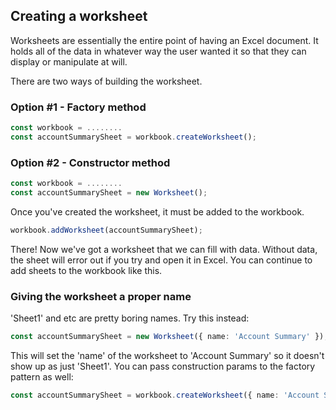 ## Creating a worksheet

Worksheets are essentially the entire point of having an Excel document. It holds all of the data in whatever way the user wanted it so that they can display or manipulate at will.

There are two ways of building the worksheet.

### Option #1 - Factory method

```ts
const workbook = ........
const accountSummarySheet = workbook.createWorksheet();
```

### Option #2 - Constructor method

```ts
const workbook = ........
const accountSummarySheet = new Worksheet();
```

Once you've created the worksheet, it must be added to the workbook.

```ts
workbook.addWorksheet(accountSummarySheet);
```

There! Now we've got a worksheet that we can fill with data. Without data, the sheet will error out if you try and open it in Excel. You can continue to add sheets to the workbook like this.

### Giving the worksheet a proper name

'Sheet1' and etc are pretty boring names. Try this instead:

```ts
const accountSummarySheet = new Worksheet({ name: 'Account Summary' });
```

This will set the 'name' of the worksheet to 'Account Summary' so it doesn't show up as just 'Sheet1'. You can pass construction params to the factory pattern as well:

```ts
const accountSummarySheet = workbook.createWorksheet({ name: 'Account Summary' });
```

